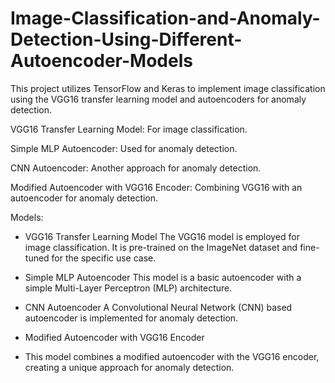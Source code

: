 # Image-Classification-and-Anomaly-Detection-Using-Different-Autoencoder-Models

This project utilizes TensorFlow and Keras to implement image classification using the VGG16 transfer learning model and autoencoders for anomaly detection.

  VGG16 Transfer Learning Model: For image classification.

  Simple MLP Autoencoder: Used for anomaly detection.

  CNN Autoencoder: Another approach for anomaly detection.

  Modified Autoencoder with VGG16 Encoder: Combining VGG16 with an autoencoder for anomaly detection.

  Models:

- VGG16 Transfer Learning Model
  The VGG16 model is employed for image classification. It is pre-trained on the ImageNet dataset and fine-tuned for the specific use case.

- Simple MLP Autoencoder
  This model is a basic autoencoder with a simple Multi-Layer Perceptron (MLP) architecture.

- CNN Autoencoder
  A Convolutional Neural Network (CNN) based autoencoder is implemented for anomaly detection.

- Modified Autoencoder with VGG16 Encoder
- 
  This model combines a modified autoencoder with the VGG16 encoder, creating a unique approach for anomaly detection.
